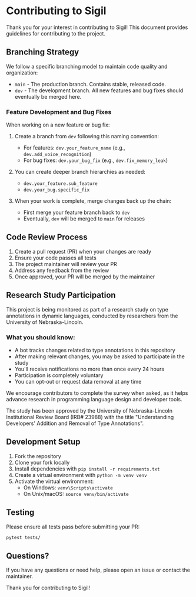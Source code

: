 # Contributing to Sigil

Thank you for your interest in contributing to Sigil! This document provides guidelines for contributing to the project.

## Branching Strategy

We follow a specific branching model to maintain code quality and organization:

- `main` - The production branch. Contains stable, released code.
- `dev` - The development branch. All new features and bug fixes should eventually be merged here.

### Feature Development and Bug Fixes

When working on a new feature or bug fix:

1. Create a branch from `dev` following this naming convention:
   - For features: `dev.your_feature_name` (e.g., `dev.add_voice_recognition`)
   - For bug fixes: `dev.your_bug_fix` (e.g., `dev.fix_memory_leak`)

2. You can create deeper branch hierarchies as needed:
   - `dev.your_feature.sub_feature`
   - `dev.your_bug.specific_fix`

3. When your work is complete, merge changes back up the chain:
   - First merge your feature branch back to `dev`
   - Eventually, `dev` will be merged to `main` for releases

## Code Review Process

1. Create a pull request (PR) when your changes are ready
2. Ensure your code passes all tests
3. The project maintainer will review your PR
4. Address any feedback from the review
5. Once approved, your PR will be merged by the maintainer

## Research Study Participation

This project is being monitored as part of a research study on type annotations in dynamic languages, conducted by researchers from the University of Nebraska-Lincoln.

### What you should know:

- A bot tracks changes related to type annotations in this repository
- After making relevant changes, you may be asked to participate in the study
- You'll receive notifications no more than once every 24 hours
- Participation is completely voluntary
- You can opt-out or request data removal at any time

We encourage contributors to complete the survey when asked, as it helps advance research in programming language design and developer tools.

The study has been approved by the University of Nebraska-Lincoln Institutional Review Board (IRB# 23988) with the title "Understanding Developers' Addition and Removal of Type Annotations".

## Development Setup

1. Fork the repository
2. Clone your fork locally
3. Install dependencies with `pip install -r requirements.txt`
4. Create a virtual environment with `python -m venv venv`
5. Activate the virtual environment:
   - On Windows: `venv\Scripts\activate`
   - On Unix/macOS: `source venv/bin/activate`

## Testing

Please ensure all tests pass before submitting your PR:

```bash
pytest tests/
```

## Questions?

If you have any questions or need help, please open an issue or contact the maintainer.

Thank you for contributing to Sigil!
